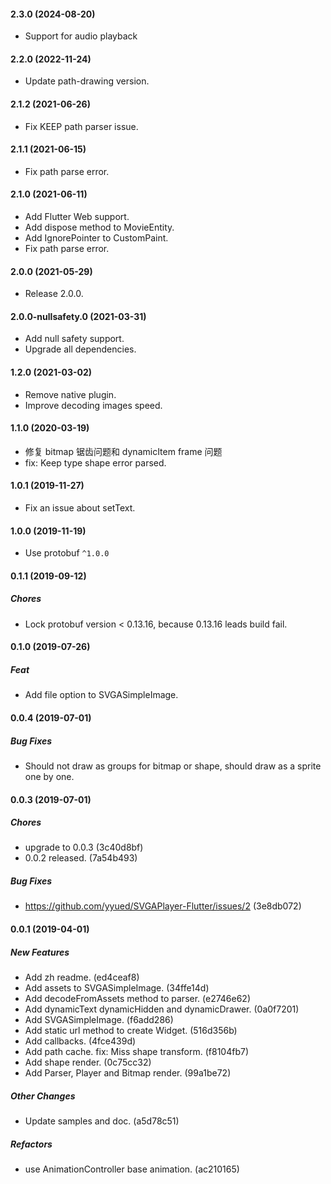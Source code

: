 #### 2.3.0 (2024-08-20)

* Support for audio playback

#### 2.2.0 (2022-11-24)

* Update path-drawing version.

#### 2.1.2 (2021-06-26)

* Fix KEEP path parser issue.

#### 2.1.1 (2021-06-15)

* Fix path parse error.

#### 2.1.0 (2021-06-11)

* Add Flutter Web support.
* Add dispose method to MovieEntity.
* Add IgnorePointer to CustomPaint.
* Fix path parse error.

#### 2.0.0 (2021-05-29)

* Release 2.0.0.

#### 2.0.0-nullsafety.0 (2021-03-31)

* Add null safety support.
* Upgrade all dependencies.

#### 1.2.0 (2021-03-02)

* Remove native plugin.
* Improve decoding images speed.

#### 1.1.0 (2020-03-19)

* 修复 bitmap 锯齿问题和 dynamicItem frame 问题
* fix: Keep type shape error parsed.

#### 1.0.1 (2019-11-27)

* Fix an issue about setText.

#### 1.0.0 (2019-11-19)

* Use protobuf `^1.0.0`

#### 0.1.1 (2019-09-12)

##### Chores

* Lock protobuf version < 0.13.16, because 0.13.16 leads build fail.

#### 0.1.0 (2019-07-26)

##### Feat

* Add file option to SVGASimpleImage.

#### 0.0.4 (2019-07-01)

##### Bug Fixes

* Should not draw as groups for bitmap or shape, should draw as a sprite one by one.

#### 0.0.3 (2019-07-01)

##### Chores

*  upgrade to 0.0.3 (3c40d8bf)
*  0.0.2 released. (7a54b493)

##### Bug Fixes

*  https://github.com/yyued/SVGAPlayer-Flutter/issues/2 (3e8db072)

#### 0.0.1 (2019-04-01)

##### New Features

*  Add zh readme. (ed4ceaf8)
*  Add assets to SVGASimpleImage. (34ffe14d)
*  Add decodeFromAssets method to parser. (e2746e62)
*  Add dynamicText dynamicHidden and dynamicDrawer. (0a0f7201)
*  Add SVGASimpleImage. (f6add286)
*  Add static url method to create Widget. (516d356b)
*  Add callbacks. (4fce439d)
*  Add path cache. fix: Miss shape transform. (f8104fb7)
*  Add shape render. (0c75cc32)
*  Add Parser, Player and Bitmap render. (99a1be72)

##### Other Changes

*  Update samples and doc. (a5d78c51)

##### Refactors

*  use AnimationController base animation. (ac210165)
